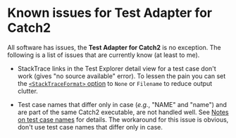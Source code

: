 # Known issues for Test Adapter for Catch2

All software has issues, the **Test Adapter for Catch2** is no exception. The following is a list of issues that are currently know (at least to me).

- StackTrace links in the Test Explorer detail view for a test case don't work (gives "no source available" error). To lessen the pain you can set the [`<StackTraceFormat>` option](Settings.md#stacktraceformat) to `None` or `Filename` to reduce output clutter.

- Test case names that differ only in case (_e.g._, "NAME" and "name") and are part of the same Catch2 executable, are not handled well. See [Notes on test case names](Capabilities.md#notes-on-test-case-names) for details. The workaround for this issue is obvious, don't use test case names that differ only in case.
